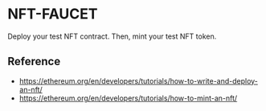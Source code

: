 # NFT-FAUCET

Deploy your test NFT contract. Then, mint your test NFT token.


## Reference
- https://ethereum.org/en/developers/tutorials/how-to-write-and-deploy-an-nft/
- https://ethereum.org/en/developers/tutorials/how-to-mint-an-nft/
